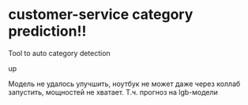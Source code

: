 # customer-service category prediction!!
Tool to auto category detection


up

Модель не удалось улучшить, ноутбук не может даже через коллаб запустить, мощностей не хватает. Т.ч. прогноз на lgb-модели 
